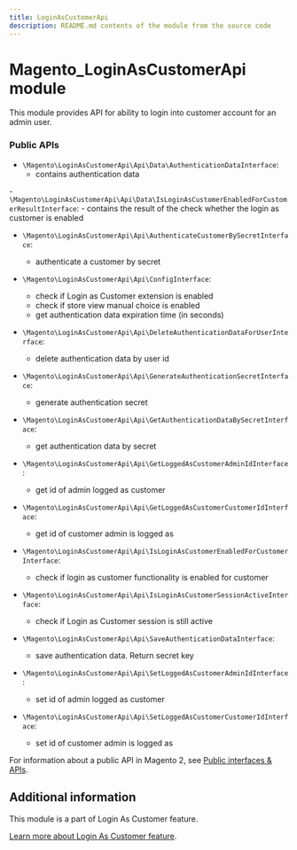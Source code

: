 ```yaml
---
title: LoginAsCustomerApi
description: README.md contents of the module from the source code
---
```


# Magento_LoginAsCustomerApi module

This module provides API for ability to login into customer account for an admin user.

### Public APIs

- `\Magento\LoginAsCustomerApi\Api\Data\AuthenticationDataInterface`:
    - contains authentication data
    
-`\Magento\LoginAsCustomerApi\Api\Data\IsLoginAsCustomerEnabledForCustomerResultInterface`:
    - contains the result of the check whether the login as customer is enabled

- `\Magento\LoginAsCustomerApi\Api\AuthenticateCustomerBySecretInterface`:
    - authenticate a customer by secret

- `\Magento\LoginAsCustomerApi\Api\ConfigInterface`:
    - check if Login as Customer extension is enabled
    - check if store view manual choice is enabled
    - get authentication data expiration time (in seconds)

- `\Magento\LoginAsCustomerApi\Api\DeleteAuthenticationDataForUserInterface`:
    - delete authentication data by user id

- `\Magento\LoginAsCustomerApi\Api\GenerateAuthenticationSecretInterface`:
    - generate authentication secret

- `\Magento\LoginAsCustomerApi\Api\GetAuthenticationDataBySecretInterface`:
    - get authentication data by secret
    
- `\Magento\LoginAsCustomerApi\Api\GetLoggedAsCustomerAdminIdInterface`:
    - get id of admin logged as customer

- `\Magento\LoginAsCustomerApi\Api\GetLoggedAsCustomerCustomerIdInterface`:
    - get id of customer admin is logged as
  
- `\Magento\LoginAsCustomerApi\Api\IsLoginAsCustomerEnabledForCustomerInterface`:
    - check if login as customer functionality is enabled for customer

- `\Magento\LoginAsCustomerApi\Api\IsLoginAsCustomerSessionActiveInterface`:
    - check if Login as Customer session is still active

- `\Magento\LoginAsCustomerApi\Api\SaveAuthenticationDataInterface`:
    - save authentication data. Return secret key

- `\Magento\LoginAsCustomerApi\Api\SetLoggedAsCustomerAdminIdInterface`:
    - set id of admin logged as customer

- `\Magento\LoginAsCustomerApi\Api\SetLoggedAsCustomerCustomerIdInterface`:
    - set id of customer admin is logged as

For information about a public API in Magento 2, see [Public interfaces & APIs](http://devdocs.magento.com/guides/v2.4/extension-dev-guide/api-concepts.html).

## Additional information

This module is a part of Login As Customer feature.

[Learn more about Login As Customer feature](https://docs.magento.com/user-guide/customers/login-as-customer.html).

